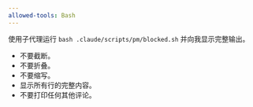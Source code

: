 ```yaml
---
allowed-tools: Bash
---
```


使用子代理运行 `bash .claude/scripts/pm/blocked.sh` 并向我显示完整输出。

- 不要截断。
- 不要折叠。
- 不要缩写。
- 显示所有行的完整内容。
- 不要打印任何其他评论。